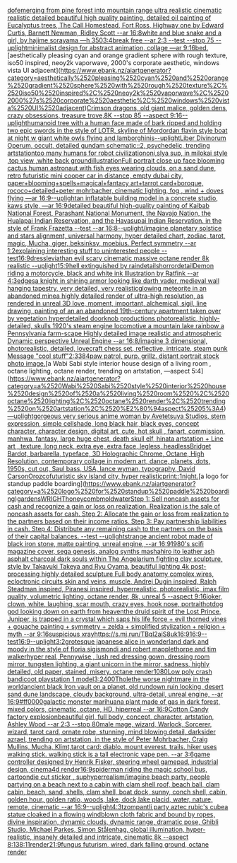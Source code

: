 [dof](https://www.ebank.nz/aiartgenerator?category=dof)[emerging from pine forest into mountain range ultra realistic cinematic realistic detailed beautiful high quality painting, detailed oil painting of Eucalyptus trees, The Call Homestead, Fort Ross, Highway one by Edward Curtis, Barnett Newman, Ridley Scott --ar 16:8](https://www.ebank.nz/aiartgenerator?category=emerging%2520from%2520pine%2520forest%2520into%2520mountain%2520range%2520ultra%2520realistic%2520cinematic%2520realistic%2520detailed%2520beautiful%2520high%2520quality%2520painting%2C%2520detailed%2520oil%2520painting%2520of%2520Eucalyptus%2520trees%2C%2520The%2520Call%2520Homestead%2C%2520Fort%2520Ross%2C%2520Highway%2520one%2520by%2520Edward%2520Curtis%2C%2520Barnett%2520Newman%2C%2520Ridley%2520Scott%2520--ar%252016%3A8)[white and blue snake and a girl, by hajime sorayama —h 350](https://www.ebank.nz/aiartgenerator?category=white%2520and%2520blue%2520snake%2520and%2520a%2520girl%2C%2520by%2520hajime%2520sorayama%2520%E2%80%94h%2520350)[3:4](https://www.ebank.nz/aiartgenerator?category=3%3A4)[break free --ar 2:3 --test --stop 75 --uplight](https://www.ebank.nz/aiartgenerator?category=break%2520free%2520--ar%25202%3A3%2520--test%2520--stop%252075%2520--uplight)[minimalist design for abstract animation, collage —ar 9:16](https://www.ebank.nz/aiartgenerator?category=minimalist%2520design%2520for%2520abstract%2520animation%2C%2520collage%2520%E2%80%94ar%25209%3A16)[bed.](https://www.ebank.nz/aiartgenerator?category=bed.)[aesthetically pleasing cyan and orange gradient sphere with rough texture, iso50 inspired, neoy2k vaporwave, 2000's corporate aesthetic, windows vista UI adjacent](https://www.ebank.nz/aiartgenerator?category=aesthetically%2520pleasing%2520cyan%2520and%2520orange%2520gradient%2520sphere%2520with%2520rough%2520texture%2C%2520iso50%2520inspired%2C%2520neoy2k%2520vaporwave%2C%25202000%27s%2520corporate%2520aesthetic%2C%2520windows%2520vista%2520UI%2520adjacent)[Crimson dragons, old giant malice, golden dens, crazy obsessions, treasure trove,8K --stop 85 --aspect 9:16](https://www.ebank.nz/aiartgenerator?category=Crimson%2520dragons%2C%2520old%2520giant%2520malice%2C%2520golden%2520dens%2C%2520crazy%2520obsessions%2C%2520treasure%2520trove%2C8K%2520--stop%252085%2520--aspect%25209%3A16)[--uplight](https://www.ebank.nz/aiartgenerator?category=--uplight)[humanoid tree with a human face made of bark ripped and holding two epic swords in the style of LOTR, skyline of Mordor](https://www.ebank.nz/aiartgenerator?category=humanoid%2520tree%2520with%2520a%2520human%2520face%2520made%2520of%2520bark%2520ripped%2520and%2520holding%2520two%2520epic%2520swords%2520in%2520the%2520style%2520of%2520LOTR%2C%2520skyline%2520of%2520Mordor)[dan flavin style boat at night w giant white owls flying and lamborghinis](https://www.ebank.nz/aiartgenerator?category=dan%2520flavin%2520style%2520boat%2520at%2520night%2520w%2520giant%2520white%2520owls%2520flying%2520and%2520lamborghinis)[--uplight](https://www.ebank.nz/aiartgenerator?category=--uplight)[Liber Divinorum Operum, occult, detailed gundam schematic::2, psychedelic, trending artstation](https://www.ebank.nz/aiartgenerator?category=Liber%2520Divinorum%2520Operum%2C%2520occult%2C%2520detailed%2520gundam%2520schematic%3A%3A2%2C%2520psychedelic%2C%2520trending%2520artstation)[too many humans for robot civilization](https://www.ebank.nz/aiartgenerator?category=too%2520many%2520humans%2520for%2520robot%2520civilization)[oni,sly](https://www.ebank.nz/aiartgenerator?category=oni%2Csly)[a sup, in milokai style ,top view ,white back ground](https://www.ebank.nz/aiartgenerator?category=a%2520sup%2C%2520in%2520milokai%2520style%2520%2Ctop%2520view%2520%2Cwhite%2520back%2520ground)[illustration](https://www.ebank.nz/aiartgenerator?category=illustration)[Full portrait close up face blooming cactus human astronaut with fish eyes wearing clouds, on a sand dune, retro futuristic mini cooper car in distance, empty dubai city, paper+blooming+spells+magical+fantacy art+tarrot card+boroque, rococo+detailed+peter mohrbacher, cinematic lighting, fog , wind + doves flying —ar 16:9](https://www.ebank.nz/aiartgenerator?category=Full%2520portrait%2520close%2520up%2520face%2520blooming%2520cactus%2520human%2520astronaut%2520with%2520fish%2520eyes%2520wearing%2520clouds%2C%2520on%2520a%2520sand%2520dune%2C%2520retro%2520futuristic%2520mini%2520cooper%2520car%2520in%2520distance%2C%2520empty%2520dubai%2520city%2C%2520paper%2Bblooming%2Bspells%2Bmagical%2Bfantacy%2520art%2Btarrot%2520card%2Bboroque%2C%2520rococo%2Bdetailed%2Bpeter%2520mohrbacher%2C%2520cinematic%2520lighting%2C%2520fog%2520%2C%2520wind%2520%2B%2520doves%2520flying%2520%E2%80%94ar%252016%3A9)[--uplight](https://www.ebank.nz/aiartgenerator?category=--uplight)[an inflatable building model in a concrete studio, kaws style, —ar 16:9](https://www.ebank.nz/aiartgenerator?category=an%2520inflatable%2520building%2520model%2520in%2520a%2520concrete%2520studio%2C%2520kaws%2520style%2C%2520%E2%80%94ar%252016%3A9)[detailed beautiful high-quality painting of Kaibab National Forest, Parashant National Monument, the Navajo Nation, the Hualapai Indian Reservation, and the Havasupai Indian Reservation. in the style of Frank Frazetta --test --ar 16:8](https://www.ebank.nz/aiartgenerator?category=detailed%2520beautiful%2520high-quality%2520painting%2520of%2520Kaibab%2520National%2520Forest%2C%2520Parashant%2520National%2520Monument%2C%2520the%2520Navajo%2520Nation%2C%2520the%2520Hualapai%2520Indian%2520Reservation%2C%2520and%2520the%2520Havasupai%2520Indian%2520Reservation.%2520in%2520the%2520style%2520of%2520Frank%2520Frazetta%2520--test%2520--ar%252016%3A8)[--uplight](https://www.ebank.nz/aiartgenerator?category=--uplight)[/imagine planetary solstice and stars alignment, universal harmony, hyper detailed chart, zodiac, tarot, magic, Mucha, giger, beksinksy, moebius. Perfect symmetry --ar 1:2](https://www.ebank.nz/aiartgenerator?category=/imagine%2520planetary%2520solstice%2520and%2520stars%2520alignment%2C%2520universal%2520harmony%2C%2520hyper%2520detailed%2520chart%2C%2520zodiac%2C%2520tarot%2C%2520magic%2C%2520Mucha%2C%2520giger%2C%2520beksinksy%2C%2520moebius.%2520Perfect%2520symmetry%2520--ar%25201%3A2)[explaining interesting stuff to uninterested people --test](https://www.ebank.nz/aiartgenerator?category=explaining%2520interesting%2520stuff%2520to%2520uninterested%2520people%2520--test)[16:9](https://www.ebank.nz/aiartgenerator?category=16%3A9)[dress](https://www.ebank.nz/aiartgenerator?category=dress)[leviathan evil scary cinematic massive octane render 8k realistic --uplight](https://www.ebank.nz/aiartgenerator?category=leviathan%2520evil%2520scary%2520cinematic%2520massive%2520octane%2520render%25208k%2520realistic%2520--uplight)[15:9](https://www.ebank.nz/aiartgenerator?category=15%3A9)[hell extinguished by rain](https://www.ebank.nz/aiartgenerator?category=hell%2520extinguished%2520by%2520rain)[details](https://www.ebank.nz/aiartgenerator?category=details)[horror](https://www.ebank.nz/aiartgenerator?category=horror)[detail](https://www.ebank.nz/aiartgenerator?category=detail)[Demon riding a motorcycle, black and white ink Illustration by Ratfink --ar 4:3](https://www.ebank.nz/aiartgenerator?category=Demon%2520riding%2520a%2520motorcycle%2C%2520black%2520and%2520white%2520ink%2520Illustration%2520by%2520Ratfink%2520--ar%25204%3A3)[edges](https://www.ebank.nz/aiartgenerator?category=edges)[a knight in shining armor looking like darth vader, medieval wall hanging tapestry, very detailed, very realistic](https://www.ebank.nz/aiartgenerator?category=a%2520knight%2520in%2520shining%2520armor%2520looking%2520like%2520darth%2520vader%2C%2520medieval%2520wall%2520hanging%2520tapestry%2C%2520very%2520detailed%2C%2520very%2520realistic)[glowing meteorite in an abandoned mine](https://www.ebank.nz/aiartgenerator?category=glowing%2520meteorite%2520in%2520an%2520abandoned%2520mine)[a highly detailed render of ultra-high resolution, as rendered in unreal 3D love, moment, important, alchemical, sigil, line drawing, painting of an an abandoned 19th-century apartment taken over by vegetation hyperdetailed doorknob productions photorealistic, highly-detailed, skulls 1920's steam engine locomotive a mountain lake rainbow a Pennsylvania farm-scape Highly detailed image realistic and atmospheric Dynamic perspective Unreal Engine --ar 16:8](https://www.ebank.nz/aiartgenerator?category=a%2520highly%2520detailed%2520render%2520of%2520ultra-high%2520resolution%2C%2520as%2520rendered%2520in%2520unreal%25203D%2520love%2C%2520moment%2C%2520important%2C%2520alchemical%2C%2520sigil%2C%2520line%2520drawing%2C%2520painting%2520of%2520an%2520an%2520abandoned%252019th-century%2520apartment%2520taken%2520over%2520by%2520vegetation%2520hyperdetailed%2520doorknob%2520productions%2520photorealistic%2C%2520highly-detailed%2C%2520skulls%25201920%27s%2520steam%2520engine%2520locomotive%2520a%2520mountain%2520lake%2520rainbow%2520a%2520Pennsylvania%2520farm-scape%2520Highly%2520detailed%2520image%2520realistic%2520and%2520atmospheric%2520Dynamic%2520perspective%2520Unreal%2520Engine%2520--ar%252016%3A8)[/imagine  3 dimensional, photorealistic, detailed, lovecraft chess set, reflective, intricate, steam punk  Message "cool stuff"](https://www.ebank.nz/aiartgenerator?category=/imagine%2520%25203%2520dimensional%2C%2520photorealistic%2C%2520detailed%2C%2520lovecraft%2520chess%2520set%2C%2520reflective%2C%2520intricate%2C%2520steam%2520punk%2520%2520Message%2520%22cool%2520stuff%22)[2:3](https://www.ebank.nz/aiartgenerator?category=2%3A3)[384](https://www.ebank.nz/aiartgenerator?category=384)[paw patrol, purp. grillz. distant portrait stock photo image.](https://www.ebank.nz/aiartgenerator?category=paw%2520patrol%2C%2520purp.%2520grillz.%2520distant%2520portrait%2520stock%2520photo%2520image.)[a Wabi Sabi style interior house design of a living room , octane lighting, octane render, trending on artstation, —aspect 5:4](https://www.ebank.nz/aiartgenerator?category=a%2520Wabi%2520Sabi%2520style%2520interior%2520house%2520design%2520of%2520a%2520living%2520room%2520%2C%2520octane%2520lighting%2C%2520octane%2520render%2C%2520trending%2520on%2520artstation%2C%2520%E2%80%94aspect%25205%3A4)[—uplight](https://www.ebank.nz/aiartgenerator?category=%E2%80%94uplight)[gorgeous very serious anime woman by Avetetsuya Studios, stern expression,  simple cellshade, long black  hair, black eyes, concept character, character design, digital art, cute, hot skull , fanart, commission, manhwa, fantasy, large huge  chest, death skull elf, hinata artstation  +  Line art , texture, long neck, extra eye, extra face, legless, headless](https://www.ebank.nz/aiartgenerator?category=gorgeous%2520very%2520serious%2520anime%2520woman%2520by%2520Avetetsuya%2520Studios%2C%2520stern%2520expression%2C%2520%2520simple%2520cellshade%2C%2520long%2520black%2520%2520hair%2C%2520black%2520eyes%2C%2520concept%2520character%2C%2520character%2520design%2C%2520digital%2520art%2C%2520cute%2C%2520hot%2520skull%2520%2C%2520fanart%2C%2520commission%2C%2520manhwa%2C%2520fantasy%2C%2520large%2520huge%2520%2520chest%2C%2520death%2520skull%2520elf%2C%2520hinata%2520artstation%2520%2520%2B%2520%2520Line%2520art%2520%2C%2520texture%2C%2520long%2520neck%2C%2520extra%2520eye%2C%2520extra%2520face%2C%2520legless%2C%2520headless)[Bridget Bardot, barbarella, typeface, 3D Holographic Chrome, Octane, High Resolution, contemporary collage in modern art, dance, planets, dots, 1950s, cut out, Saul bass, USA, lance wyman, typography, David Carson](https://www.ebank.nz/aiartgenerator?category=Bridget%2520Bardot%2C%2520barbarella%2C%2520typeface%2C%25203D%2520Holographic%2520Chrome%2C%2520Octane%2C%2520High%2520Resolution%2C%2520contemporary%2520collage%2520in%2520modern%2520art%2C%2520dance%2C%2520planets%2C%2520dots%2C%25201950s%2C%2520cut%2520out%2C%2520Saul%2520bass%2C%2520USA%2C%2520lance%2520wyman%2C%2520typography%2C%2520David%2520Carson)[Orozco](https://www.ebank.nz/aiartgenerator?category=Orozco)[futuristic sky island city, hyper realistic](https://www.ebank.nz/aiartgenerator?category=futuristic%2520sky%2520island%2520city%2C%2520hyper%2520realistic)[print::1](https://www.ebank.nz/aiartgenerator?category=print%3A%3A1)[night.](https://www.ebank.nz/aiartgenerator?category=night.)[a logo for standup paddle boarding](https://www.ebank.nz/aiartgenerator?category=a%2520logo%2520for%2520standup%2520paddle%2520boarding)[gardens](https://www.ebank.nz/aiartgenerator?category=gardens)[WRIGHT](https://www.ebank.nz/aiartgenerator?category=WRIGHT)[honeycomb](https://www.ebank.nz/aiartgenerator?category=honeycomb)[mold](https://www.ebank.nz/aiartgenerator?category=mold)[water](https://www.ebank.nz/aiartgenerator?category=water)[Step 1: Sell noncash assets for cash and recognize a gain or loss on realization. Realization is the sale of noncash assets for cash. Step 2: Allocate the gain or loss from realization to the partners based on their income ratios. Step 3: Pay partnership liabilities in cash. Step 4: Distribute any remaining cash to the partners on the basis of their capital balances. --test --uplight](https://www.ebank.nz/aiartgenerator?category=Step%25201%3A%2520Sell%2520noncash%2520assets%2520for%2520cash%2520and%2520recognize%2520a%2520gain%2520or%2520loss%2520on%2520realization.%2520Realization%2520is%2520the%2520sale%2520of%2520noncash%2520assets%2520for%2520cash.%2520Step%25202%3A%2520Allocate%2520the%2520gain%2520or%2520loss%2520from%2520realization%2520to%2520the%2520partners%2520based%2520on%2520their%2520income%2520ratios.%2520Step%25203%3A%2520Pay%2520partnership%2520liabilities%2520in%2520cash.%2520Step%25204%3A%2520Distribute%2520any%2520remaining%2520cash%2520to%2520the%2520partners%2520on%2520the%2520basis%2520of%2520their%2520capital%2520balances.%2520--test%2520--uplight)[strange ancient robot made of black iron stone, matte painting, unreal engine, --ar 16:9](https://www.ebank.nz/aiartgenerator?category=strange%2520ancient%2520robot%2520made%2520of%2520black%2520iron%2520stone%2C%2520matte%2520painting%2C%2520unreal%2520engine%2C%2520--ar%252016%3A9)[1980's scifi magazine cover, sega genesis, analog synths mashahiro ito leather ash asphalt charcoal dark souls within The Angelarium fighting clay sculpture, style by Takayuki Takeya and Ryu Oyama, beautiful lighting 4k post-processing highly detailed sculpture Full body anatomy complex,wires, ecloctronic circuits skin and veins, muscle, Andrej Dugin inspired, Ralph Steadman inspired, Piranesi inspired, hyperrealistic, photorealistic, imax film quality, volumetric lighting, octane render, 8k, unreal 5   --aspect 9:16](https://www.ebank.nz/aiartgenerator?category=1980%27s%2520scifi%2520magazine%2520cover%2C%2520sega%2520genesis%2C%2520analog%2520synths%2520mashahiro%2520ito%2520leather%2520ash%2520asphalt%2520charcoal%2520dark%2520souls%2520within%2520The%2520Angelarium%2520fighting%2520clay%2520sculpture%2C%2520style%2520by%2520Takayuki%2520Takeya%2520and%2520Ryu%2520Oyama%2C%2520beautiful%2520lighting%25204k%2520post-processing%2520highly%2520detailed%2520sculpture%2520Full%2520body%2520anatomy%2520complex%2Cwires%2C%2520ecloctronic%2520circuits%2520skin%2520and%2520veins%2C%2520muscle%2C%2520Andrej%2520Dugin%2520inspired%2C%2520Ralph%2520Steadman%2520inspired%2C%2520Piranesi%2520inspired%2C%2520hyperrealistic%2C%2520photorealistic%2C%2520imax%2520film%2520quality%2C%2520volumetric%2520lighting%2C%2520octane%2520render%2C%25208k%2C%2520unreal%25205%2520%2520%2520--aspect%25209%3A16)[joker, clown, white, laughing, scar mouth, crazy eyes, hook nose, portrait](https://www.ebank.nz/aiartgenerator?category=joker%2C%2520clown%2C%2520white%2C%2520laughing%2C%2520scar%2520mouth%2C%2520crazy%2520eyes%2C%2520hook%2520nose%2C%2520portrait)[hotdog god looking down on earth from heaven](https://www.ebank.nz/aiartgenerator?category=hotdog%2520god%2520looking%2520down%2520on%2520earth%2520from%2520heaven)[the druid spirit of the Lost Prince, Juniper, is trapped in a crystal which saps his life force + evil thorned vines + gouache painting + symmetry + zelda + simplified stylization + religion + myth --ar 9:16](https://www.ebank.nz/aiartgenerator?category=the%2520druid%2520spirit%2520of%2520the%2520Lost%2520Prince%2C%2520Juniper%2C%2520is%2520trapped%2520in%2520a%2520crystal%2520which%2520saps%2520his%2520life%2520force%2520%2B%2520evil%2520thorned%2520vines%2520%2B%2520gouache%2520painting%2520%2B%2520symmetry%2520%2B%2520zelda%2520%2B%2520simplified%2520stylization%2520%2B%2520religion%2520%2B%2520myth%2520--ar%25209%3A16)[suspicious xray](https://www.ebank.nz/aiartgenerator?category=suspicious%2520xray)[<https://s.mj.run/TBql2aiS8uk>](https://www.ebank.nz/aiartgenerator?category=%3Chttps%3A//s.mj.run/TBql2aiS8uk%3E)[16:9](https://www.ebank.nz/aiartgenerator?category=16%3A9)[16:9](https://www.ebank.nz/aiartgenerator?category=16%3A9)[--test](https://www.ebank.nz/aiartgenerator?category=--test)[16:9](https://www.ebank.nz/aiartgenerator?category=16%3A9)[--uplight](https://www.ebank.nz/aiartgenerator?category=--uplight)[3:2](https://www.ebank.nz/aiartgenerator?category=3%3A2)[grotesque japanese alice in wonderland dark and moody in the style of floria sigismondi and robert mapplethorpe and tim walker](https://www.ebank.nz/aiartgenerator?category=grotesque%2520japanese%2520alice%2520in%2520wonderland%2520dark%2520and%2520moody%2520in%2520the%2520style%2520of%2520floria%2520sigismondi%2520and%2520robert%2520mapplethorpe%2520and%2520tim%2520walker)[hyper real, Pennywise , lush red dressing gown, dressing room mirror, tungsten lighting, a giant unicorn in the mirror, sadness, highly detailed, old paper, stained, misery. octane render](https://www.ebank.nz/aiartgenerator?category=hyper%2520real%2C%2520Pennywise%2520%2C%2520lush%2520red%2520dressing%2520gown%2C%2520dressing%2520room%2520mirror%2C%2520tungsten%2520lighting%2C%2520a%2520giant%2520unicorn%2520in%2520the%2520mirror%2C%2520sadness%2C%2520highly%2520detailed%2C%2520old%2520paper%2C%2520stained%2C%2520misery.%2520octane%2520render)[1080](https://www.ebank.nz/aiartgenerator?category=1080)[Low poly crash bandicoot playstation 1 model](https://www.ebank.nz/aiartgenerator?category=Low%2520poly%2520crash%2520bandicoot%2520playstation%25201%2520model)[3:2](https://www.ebank.nz/aiartgenerator?category=3%3A2)[400](https://www.ebank.nz/aiartgenerator?category=400)[Thole](https://www.ebank.nz/aiartgenerator?category=Thole)[the worse nightmare in the world](https://www.ebank.nz/aiartgenerator?category=the%2520worse%2520nightmare%2520in%2520the%2520world)[ancient black Iron vault on a planet, old rundown ruin looking, desert sand dune landscape, cloudy background, ultra-detail, unreal engine, --ar 16:9](https://www.ebank.nz/aiartgenerator?category=ancient%2520black%2520Iron%2520vault%2520on%2520a%2520planet%2C%2520old%2520rundown%2520ruin%2520looking%2C%2520desert%2520sand%2520dune%2520landscape%2C%2520cloudy%2520background%2C%2520ultra-detail%2C%2520unreal%2520engine%2C%2520--ar%252016%3A9)[#ff0000](https://www.ebank.nz/aiartgenerator?category=%23ff0000)[galactic monster marihuana plant made of gas in dark forest, mixed colors, cinematic, octane, HD, hiperreal --ar 16:9](https://www.ebank.nz/aiartgenerator?category=galactic%2520monster%2520marihuana%2520plant%2520made%2520of%2520gas%2520in%2520dark%2520forest%2C%2520mixed%2520colors%2C%2520cinematic%2C%2520octane%2C%2520HD%2C%2520hiperreal%2520--ar%252016%3A9)[Cotton Candy factory explosion](https://www.ebank.nz/aiartgenerator?category=Cotton%2520Candy%2520factory%2520explosion)[](https://www.ebank.nz/aiartgenerator?category=)[beautiful girl, full body, concept, character, artstation, Ashley Wood --ar 2:3 --stop 80](https://www.ebank.nz/aiartgenerator?category=beautiful%2520girl%2C%2520full%2520body%2C%2520concept%2C%2520character%2C%2520artstation%2C%2520Ashley%2520Wood%2520--ar%25202%3A3%2520--stop%252080)[male mage, wizard, Warlock, Sorcerer, wizard, tarot card, ornate robe, stunning, mind blowing detail, darksider azrael, trending on artstation, in the style of Peter Mohrbacher, Craig Mullins, Mucha, Klimt,](https://www.ebank.nz/aiartgenerator?category=male%2520mage%2C%2520wizard%2C%2520Warlock%2C%2520Sorcerer%2C%2520wizard%2C%2520tarot%2520card%2C%2520ornate%2520robe%2C%2520stunning%2C%2520mind%2520blowing%2520detail%2C%2520darksider%2520azrael%2C%2520trending%2520on%2520artstation%2C%2520in%2520the%2520style%2520of%2520Peter%2520Mohrbacher%2C%2520Craig%2520Mullins%2C%2520Mucha%2C%2520Klimt%2C)[tarot card: diablo. mount everest. trails. hiker uses walking stick. walking stick is a tall electronic vape pen. --ar 3:6](https://www.ebank.nz/aiartgenerator?category=tarot%2520card%3A%2520diablo.%2520mount%2520everest.%2520trails.%2520hiker%2520uses%2520walking%2520stick.%2520walking%2520stick%2520is%2520a%2520tall%2520electronic%2520vape%2520pen.%2520--ar%25203%3A6)[game controller designed by Henrik Fisker, steering wheel gamepad, industrial design, cinema4d render](https://www.ebank.nz/aiartgenerator?category=game%2520controller%2520designed%2520by%2520Henrik%2520Fisker%2C%2520steering%2520wheel%2520gamepad%2C%2520industrial%2520design%2C%2520cinema4d%2520render)[16:9](https://www.ebank.nz/aiartgenerator?category=16%3A9)[spiderman riding the magic school bus, cartoon](https://www.ebank.nz/aiartgenerator?category=spiderman%2520riding%2520the%2520magic%2520school%2520bus%2C%2520cartoon)[die cut sticker , sup](https://www.ebank.nz/aiartgenerator?category=die%2520cut%2520sticker%2520%2C%2520sup)[hyperrealism](https://www.ebank.nz/aiartgenerator?category=hyperrealism)[/imagine beach party, people partying on a beach next to a cabin with clam shell roof, beach ball,  clam cabin, beach, sand, shells, clam shell, boat dock, sunny, conch shell, cabin, golden hour, golden ratio, woods, lake, dock,lake placid, water, nature, remote, cinematic --ar 16:9](https://www.ebank.nz/aiartgenerator?category=/imagine%2520beach%2520party%2C%2520people%2520partying%2520on%2520a%2520beach%2520next%2520to%2520a%2520cabin%2520with%2520clam%2520shell%2520roof%2C%2520beach%2520ball%2C%2520%2520clam%2520cabin%2C%2520beach%2C%2520sand%2C%2520shells%2C%2520clam%2520shell%2C%2520boat%2520dock%2C%2520sunny%2C%2520conch%2520shell%2C%2520cabin%2C%2520golden%2520hour%2C%2520golden%2520ratio%2C%2520woods%2C%2520lake%2C%2520dock%2Clake%2520placid%2C%2520water%2C%2520nature%2C%2520remote%2C%2520cinematic%2520--ar%252016%3A9)[--uplight](https://www.ebank.nz/aiartgenerator?category=--uplight)[4:3](https://www.ebank.nz/aiartgenerator?category=4%3A3)[tzompantli party aztec rubic's cube](https://www.ebank.nz/aiartgenerator?category=tzompantli%2520party%2520aztec%2520rubic%27s%2520cube)[a statue cloaked in a flowing windblown cloth fabric and bound by ropes, divine inspiration, dynamic clouds, dynamic range, dramatic pose, Ghibli Studio, Michael Parkes, Simon Stålenhag, global illumination, hyper-realistic, insanely detailed and intricate, cinematic 8k --aspect 8:13](https://www.ebank.nz/aiartgenerator?category=a%2520statue%2520cloaked%2520in%2520a%2520flowing%2520windblown%2520cloth%2520fabric%2520and%2520bound%2520by%2520ropes%2C%2520divine%2520inspiration%2C%2520dynamic%2520clouds%2C%2520dynamic%2520range%2C%2520dramatic%2520pose%2C%2520Ghibli%2520Studio%2C%2520Michael%2520Parkes%2C%2520Simon%2520St%C3%A5lenhag%2C%2520global%2520illumination%2C%2520hyper-realistic%2C%2520insanely%2520detailed%2520and%2520intricate%2C%2520cinematic%25208k%2520--aspect%25208%3A13)[8:11](https://www.ebank.nz/aiartgenerator?category=8%3A11)[render](https://www.ebank.nz/aiartgenerator?category=render)[21:9](https://www.ebank.nz/aiartgenerator?category=21%3A9)[fungus futurism, wired, dark falling ground, octane render](https://www.ebank.nz/aiartgenerator?category=fungus%2520futurism%2C%2520wired%2C%2520dark%2520falling%2520ground%2C%2520octane%2520render)